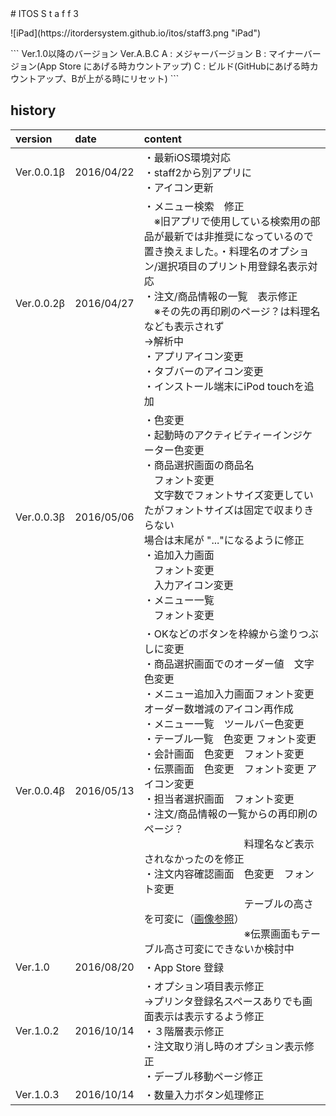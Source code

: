 <title>ITOS Self 3</title>
# ITOS S t a f f  3
<p class="center">
![iPad](https://itordersystem.github.io/itos/staff3.png "iPad")
</p>
```
Ver.1.0以降のバージョン
Ver.A.B.C
A : メジャーバージョン
B : マイナーバージョン(App Store にあげる時カウントアップ)
C : ビルド(GitHubにあげる時カウントアップ、Bが上がる時にリセット)
```

## history

| version | date | content |
|:--|:--|:--|
| Ver.0.0.1β | 2016/04/22 |・最新iOS環境対応<br>・staff2から別アプリに<br>・アイコン更新 |
| Ver.0.0.2β | 2016/04/27 |・メニュー検索　修正<br>　※旧アプリで使用している検索用の部品が最新では非推奨になっているので<br>置き換えました。・料理名のオプション/選択項目のプリント用登録名表示対応<br>・注文/商品情報の一覧　表示修正<br>　※その先の再印刷のページ？は料理名なども表示されず<br>    →解析中<br>・アプリアイコン変更<br>・タブバーのアイコン変更<br>・インストール端末にiPod touchを追加 |
| Ver.0.0.3β | 2016/05/06 |・色変更<br>・起動時のアクティビティーインジケーター色変更<br>・商品選択画面の商品名<br>　フォント変更　<br>　文字数でフォントサイズ変更していたがフォントサイズは固定で収まりきらない<br>場合は末尾が "..."になるように修正<br>・追加入力画面<br>　フォント変更<br>　入力アイコン変更<br>・メニュー一覧<br>　フォント変更 |
| Ver.0.0.4β | 2016/05/13 |・OKなどのボタンを枠線から塗りつぶしに変更<br>・商品選択画面でのオーダー値　文字色変更<br>・メニュー追加入力画面フォント変更<br>  オーダー数増減のアイコン再作成<br>・メニュー一覧　ツールバー色変更<br>・テーブル一覧　色変更 フォント変更<br>・会計画面　色変更　フォント変更<br>・伝票画面　色変更　フォント変更 アイコン変更<br>・担当者選択画面　フォント変更<br>・注文/商品情報の一覧からの再印刷のページ？　<br>　　　　　　　　　　料理名など表示されなかったのを修正<br>・注文内容確認画面　色変更　フォント変更<br>　　　　　　　　　　テーブルの高さを可変に（<a href="./histimage/20160513_1.png">画像参照</a>）<br>　　　　　　　　　　※伝票画面もテーブル高さ可変にできないか検討中 |
| Ver.1.0 | 2016/08/20 |・App Store 登録 |
| Ver.1.0.2 | 2016/10/14 |・オプション項目表示修正<br>    ->プリンタ登録名スペースありでも画面表示は表示するよう修正<br>・３階層表示修正<br>・注文取り消し時のオプション表示修正<br>・デーブル移動ページ修正|
| Ver.1.0.3 | 2016/10/14 |・数量入力ボタン処理修正 |
